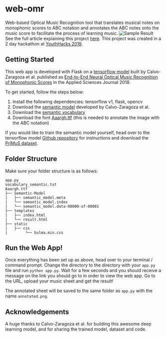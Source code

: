 # web-omr
Web-based Optical Music Recognition tool that translates musical notes on monophonic scores to ABC notation and annotates the ABC notes onto the music score to facilitate the process of learning music.
![Sample Result](https://i.imgur.com/Dl1HYS2.png)
See the full article explaining this project [here](https://towardsdatascience.com/i-built-a-music-sheet-transcriber-heres-how-74708fe7c04c). This project was created in a 2 day hackathon at [YouthHacks 2019](https://youthhacks.org/).

## Getting Started
This web app is developed with Flask on a [tensorflow model](https://github.com/calvozaragoza/tf-deep-omr) built by Calvo-Zaragoza et al. published as [End-to-End Neural Optical Music Recognition of Monophonic Scores](https://www.mdpi.com/2076-3417/8/4/606) in the Applied Sciences Journal 2018.

To get started, follow the steps below:

 1. Install the following dependencies: tensorflow v1, flask, opencv
 2. Download the [semantic model](https://grfia.dlsi.ua.es/primus/models/PrIMuS/Semantic-Model.zip) developed by Calvo-Zaragoza et al.
 3. Download the [semantic vocabulary](https://github.com/calvozaragoza/tf-deep-omr/blob/master/Data/vocabulary_semantic.txt)
 4. Download the font [Aaargh.ttf](https://www.fontsquirrel.com/fonts/aaargh) (this is needed to annotate the image with the ABC notation)

If you would like to train the semantic model yourself, head over to the tensorflow model [Github repository](https://github.com/calvozaragoza/tf-deep-omr) for instructions and download the [PrIMuS dataset](https://grfia.dlsi.ua.es/primus/).

## Folder Structure
Make sure your folder structure is as follows:
```
app.py
vocabulary_semantic.txt
Aaargh.ttf
├── Semantic-Model
|   ├── semantic_model.meta
|   └── semantic_model.index
|   └── semantic_model.data-00000-of-00001
├── templates
|   ├── index.html
|   └── result.html
├── static
|   ├── css
|        └── bulma.min.css
```
## Run the Web App!
Once everything has been set up as above, head over to your terminal / command prompt. Change the directory to the directory with your `app.py` file and run `python app.py`. Wait for a few seconds and you should receive a message on the link you should go to in order to view the web app. Go to the URL, upload your music sheet and get the result! 

The annotated sheet will be saved to the same folder as `app.py` with the name `annotated.png`. 
<!--stackedit_data:
eyJoaXN0b3J5IjpbMzIwNzQwOTEwLC0xNTU5OTIxNjkyLC0xMj
Y4MTYxMTY5LC0xOTUzMTQwMTc1LC0xMjE1MDg4OTYyXX0=
-->

## Acknowledgements
A huge thanks to Calvo-Zaragoza et al. for building this awesome deep learning model, and for sharing the trained model, dataset and code.
